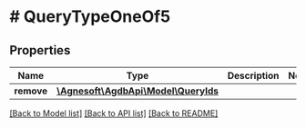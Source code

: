 # # QueryTypeOneOf5

## Properties

Name | Type | Description | Notes
------------ | ------------- | ------------- | -------------
**remove** | [**\Agnesoft\AgdbApi\Model\QueryIds**](QueryIds.md) |  |

[[Back to Model list]](../../README.md#models) [[Back to API list]](../../README.md#endpoints) [[Back to README]](../../README.md)
